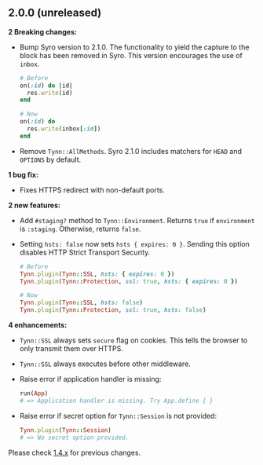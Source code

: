 2.0.0 (unreleased)
------------------

**2 Breaking changes:**

- Bump Syro version to 2.1.0. The functionality to yield the
  capture to the block has been removed in Syro. This version
  encourages the use of `inbox`.

  ```ruby
  # Before
  on(:id) do |id|
    res.write(id)
  end

  # Now
  on(:id) do
    res.write(inbox[:id])
  end
  ```

- Remove `Tynn::AllMethods`. Syro 2.1.0 includes matchers for
  `HEAD` and `OPTIONS` by default.

**1 bug fix:**

- Fixes HTTPS redirect with non-default ports.

**2 new features:**

- Add `#staging?` method to `Tynn::Environment`. Returns `true` if `environment`
  is `:staging`. Otherwise, returns `false`.

- Setting `hsts: false` now sets `hsts { expires: 0 }`. Sending this option
  disables HTTP Strict Transport Security.

  ```ruby
  # Before
  Tynn.plugin(Tynn::SSL, hsts: { expires: 0 })
  Tynn.plugin(Tynn::Protection, ssl: true, hsts: { expires: 0 })

  # Now
  Tynn.plugin(Tynn::SSL, hsts: false)
  Tynn.plugin(Tynn::Protection, ssl: true, hsts: false)
  ```

**4 enhancements:**

- `Tynn::SSL` always sets `secure` flag on cookies. This tells the browser to only
  transmit them over HTTPS.

- `Tynn::SSL` always executes before other middleware.

- Raise error if application handler is missing:

  ```ruby
  run(App)
  # => Application handler is missing. Try App.define { }
  ```

- Raise error if secret option for `Tynn::Session` is not provided:

  ```ruby
  Tynn.plugin(Tynn::Session)
  # => No secret option provided.
  ```

Please check [1.4.x](https://github.com/frodsan/tynn/blob/1.4.0/CHANGELOG.md)
for previous changes.
